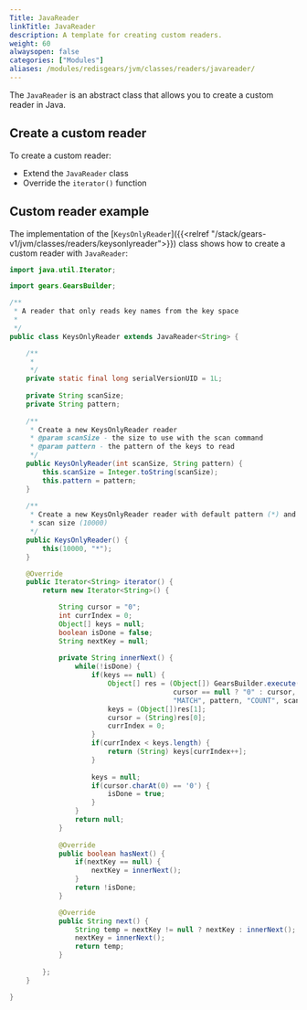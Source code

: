 ```yaml
---
Title: JavaReader
linkTitle: JavaReader
description: A template for creating custom readers.
weight: 60
alwaysopen: false
categories: ["Modules"]
aliases: /modules/redisgears/jvm/classes/readers/javareader/
---
```


The `JavaReader` is an abstract class that allows you to create a custom reader in Java.

## Create a custom reader

To create a custom reader:

- Extend the `JavaReader` class
- Override the `iterator()` function

## Custom reader example

The implementation of the [`KeysOnlyReader`]({{<relref "/stack/gears-v1/jvm/classes/readers/keysonlyreader">}}) class shows how to create a custom reader with `JavaReader`:

```java
import java.util.Iterator;

import gears.GearsBuilder;

/**
 * A reader that only reads key names from the key space
 *
 */
public class KeysOnlyReader extends JavaReader<String> {

	/**
	 * 
	 */
	private static final long serialVersionUID = 1L;
	
	private String scanSize;
	private String pattern;
	
	/**
	 * Create a new KeysOnlyReader reader
	 * @param scanSize - the size to use with the scan command
	 * @param pattern - the pattern of the keys to read
	 */
	public KeysOnlyReader(int scanSize, String pattern) {
		this.scanSize = Integer.toString(scanSize);
		this.pattern = pattern;
	}
	
	/**
	 * Create a new KeysOnlyReader reader with default pattern (*) and default
	 * scan size (10000)
	 */
	public KeysOnlyReader() {
		this(10000, "*");
	}

	@Override
	public Iterator<String> iterator() {
		return new Iterator<String>() {

			String cursor = "0";
			int currIndex = 0;
			Object[] keys = null;
			boolean isDone = false;
			String nextKey = null;
			
			private String innerNext() {
				while(!isDone) {
					if(keys == null) {
						Object[] res = (Object[]) GearsBuilder.execute("scan", 
										cursor == null ? "0" : cursor,
										"MATCH", pattern, "COUNT", scanSize);
						keys = (Object[])res[1];
						cursor = (String)res[0];
						currIndex = 0;
					}
					if(currIndex < keys.length) {
						return (String) keys[currIndex++];
					}
					
					keys = null;
					if(cursor.charAt(0) == '0') {
						isDone = true;
					}
				}
				return null;
			}
			
			@Override
			public boolean hasNext() {
				if(nextKey == null) {
					nextKey = innerNext();
				}
				return !isDone;
			}

			@Override
			public String next() {
				String temp = nextKey != null ? nextKey : innerNext();
				nextKey = innerNext();
				return temp;
			}
			
		};
	}

}
```